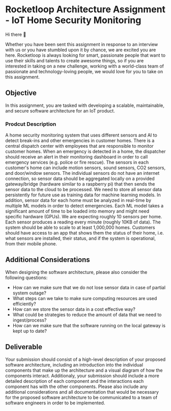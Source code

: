 # Rocketloop Architecture Assignment - IoT Home Security Monitoring

Hi there 👋

Whether you have been sent this assignment in response to an interview with us or you have stumbled upon it by chance, we are excited you are here. Rocketloop is always looking for smart, passionate people that want to use their skills and talents to create awesome things, so if you are interested in taking on a new challenge, working with a world-class team of passionate and technology-loving people, we would love for you to take on this assignment.

## Objective

In this assignment, you are tasked with developing a scalable, maintainable, and secure software architecture for an IoT product.

### Prodcut Description

A home security monitoring system that uses different sensors and AI to detect break-ins and other emergencies in customer homes. There is a central dispatch center with employees that are responsible to monitor customer homes. When an emergency is detected in a home, the dispatcher should receive an alert in their monitoring dashboard in order to call emergency services (e.g. police or fire rescue). The sensors in each customer's home can include motion sensors, sound sensors, CO2 sensors, and door/window sensors. The individual sensors do not have an internet connection, so sensor data should be aggregated locally on a provided gateway/bridge (hardware similar to a raspberry pi) that then sends the sensor data to the cloud to be processed. We need to store all sensor data persistently for future use as training data for machine learning models. In addition, sensor data for each home must be analyzed in real-time by multiple ML models in order to detect emergencies. Each ML model takes a significant amount of time to be loaded into memory and might need specific hardware (GPUs). We are expecting roughly 10 sensors per home. Each sensor produces a reading every minute (roughly 10KB of data). The system should be able to scale to at least 1,000,000 homes.
Customers should have access to an app that shows them the status of their home, i.e. what sensors are installed, their status, and if the system is operational, from their mobile phone.

## Additional Considerations

When designing the software architecture, please also consider the following questions:

- How can we make sure that we do not lose sensor data in case of partial system outage?
- What steps can we take to make sure computing resources are used efficiently?
- How can we store the sensor data in a cost effective way?
- What could be strategies to reduce the amount of data that we need to ingest/process?
- How can we make sure that the software running on the local gateway is kept up to date?

## Deliverable

Your submission should consist of a high-level description of your proposed software architecture, including an introduction into the individual components that make up the architecture and a visual diagram of how the components interact. Additionaly, your submission should include a more detailed description of each component and the interactions each component has with the other components. Please also include any additional considerations and all documentation that would be necessary for the proposed software architecture to be communicated to a team of software engineers in order to be implemented.
